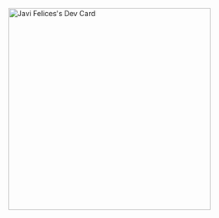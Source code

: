 <a href="https://app.daily.dev/javifelices"><img src="https://api.daily.dev/devcards/4c24d0970ebb4156b2af6451ee51143e.png?r=4s3" width="400" alt="Javi Felices's Dev Card"/></a>
